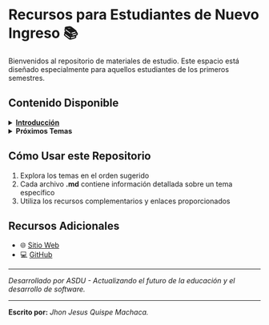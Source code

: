 # Recursos para Estudiantes de Nuevo Ingreso 📚

Bienvenidos al repositorio de materiales de estudio. Este espacio está diseñado especialmente para aquellos estudiantes de los primeros semestres.

## Contenido Disponible

<details>
<summary><b><a href="Introduccion.md">Introducción</a></b></summary>

- Conceptos básicos de IA
- Machine Learning y Redes Neuronales
- Impacto en el desarrollo moderno
</details>

<details>
<summary><b>Próximos Temas</b></summary>
- Git y Control de Versiones
- Metodologías Ágiles
- Fundamentos de Programación
- Estructuras de Datos
- Bases de Datos
</details>

## Cómo Usar este Repositorio
1. Explora los temas en el orden sugerido
2. Cada archivo **.md** contiene información detallada sobre un tema específico
3. Utiliza los recursos complementarios y enlaces proporcionados

## Recursos Adicionales
- 🌐 [Sitio Web]([https://elbunker.netlifg.app](https://asdu.onrender.com/asdu))
- 💻 [GitHub](https://github.com/asdu0)
---
*Desarrollado por ASDU - Actualizando el futuro de la educación y el desarrollo de software.*
___
**Escrito por:** *Jhon Jesus Quispe Machaca.*

